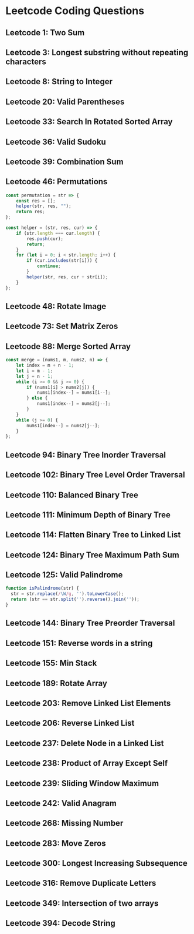 # Leetcode Coding Questions

## Leetcode 1: Two Sum

## Leetcode 3: Longest substring without repeating characters

## Leetcode 8: String to Integer

## Leetcode 20: Valid Parentheses

## Leetcode 33: Search In Rotated Sorted Array

## Leetcode 36: Valid Sudoku

## Leetcode 39: Combination Sum

## Leetcode 46: Permutations

```javascript
const permutation = str => {
    const res = [];
    helper(str, res, "");
    return res;
};

const helper = (str, res, cur) => {
    if (str.length === cur.length) {
        res.push(cur);
        return;
    }
    for (let i = 0; i < str.length; i++) {
        if (cur.includes(str[i])) {
            continue;   
        }  
        helper(str, res, cur + str[i]);      
    }
};
```

## **Leetcode 48: Rotate Image**

## **Leetcode 73: Set Matrix Zeros**

## **Leetcode 88: Merge Sorted Array**

```javascript
const merge = (nums1, m, nums2, n) => {
    let index = m + n - 1;
    let i = m - 1;
    let j = n - 1;
    while (i >= 0 && j >= 0) {
        if (nums1[i] > nums2[j]) {
            nums1[index--] = nums1[i--];
        } else {
            nums1[index--] = nums2[j--];
        }
    }
    while (j >= 0) {
        nums1[index--] = nums2[j--];
    }
};
```

## **Leetcode 94: Binary Tree Inorder Traversal**

## **Leetcode 102: Binary Tree Level Order Traversal**

## **Leetcode 110: Balanced Binary Tree**

## **Leetcode 111: Minimum Depth of Binary Tree**

## **Leetcode 114: Flatten Binary Tree to Linked List**

## **Leetcode 124: Binary Tree Maximum Path Sum**

## **Leetcode 125: Valid Palindrome**

```javascript
function isPalindrome(str) {
  str = str.replace(/\W/g, '').toLowerCase();
  return (str == str.split('').reverse().join(''));
}
```

## Leetcode 144: Binary Tree Preorder Traversal 

## Leetcode 151: Reverse words in a string

## Leetcode 155: Min Stack

## Leetcode 189: Rotate Array

## Leetcode 203: Remove Linked List Elements

## Leetcode 206: Reverse Linked List

## Leetcode 237: Delete Node in a Linked List

## Leetcode 238: Product of Array Except Self

## Leetcode 239: Sliding Window Maximum

## Leetcode 242: Valid Anagram

## Leetcode 268: Missing Number

## Leetcode 283: Move Zeros

## Leetcode 300: Longest Increasing Subsequence

## Leetcode 316: Remove Duplicate Letters

## Leetcode 349: Intersection of two arrays

## Leetcode 394: Decode String

